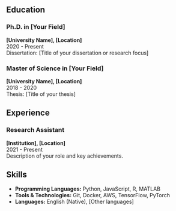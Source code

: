 ## Education

### Ph.D. in [Your Field]
**[University Name], [Location]**  
2020 - Present  
Dissertation: [Title of your dissertation or research focus]

### Master of Science in [Your Field]
**[University Name], [Location]**  
2018 - 2020  
Thesis: [Title of your thesis]

## Experience

### Research Assistant
**[Institution], [Location]**  
2021 - Present  
Description of your role and key achievements.

## Skills

- **Programming Languages:** Python, JavaScript, R, MATLAB
- **Tools & Technologies:** Git, Docker, AWS, TensorFlow, PyTorch
- **Languages:** English (Native), [Other languages]